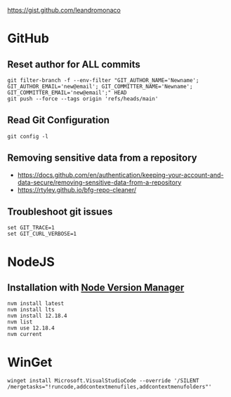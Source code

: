 https://gist.github.com/leandromonaco

# GitHub

## Reset author for ALL commits
```
git filter-branch -f --env-filter "GIT_AUTHOR_NAME='Newname'; GIT_AUTHOR_EMAIL='new@email'; GIT_COMMITTER_NAME='Newname'; GIT_COMMITTER_EMAIL='new@email';" HEAD
git push --force --tags origin 'refs/heads/main'
```

## Read Git Configuration
```
git config -l
```

## Removing sensitive data from a repository
- https://docs.github.com/en/authentication/keeping-your-account-and-data-secure/removing-sensitive-data-from-a-repository
- https://rtyley.github.io/bfg-repo-cleaner/

## Troubleshoot git issues

```
set GIT_TRACE=1
set GIT_CURL_VERBOSE=1
```

# NodeJS

## Installation with [Node Version Manager](https://github.com/coreybutler/nvm-windows)

```
nvm install latest
nvm install lts
nvm install 12.18.4
nvm list
nvm use 12.18.4
nvm current
```

# WinGet

```
winget install Microsoft.VisualStudioCode --override '/SILENT /mergetasks="!runcode,addcontextmenufiles,addcontextmenufolders"'
```
